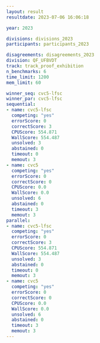 ```yaml
---
layout: result
resultdate: 2023-07-06 16:06:18

year: 2023

divisions: divisions_2023
participants: participants_2023

disagreements: disagreements_2023
division: QF_UFBVDT
track: track_proof_exhibition
n_benchmarks: 6
time_limit: 1200
mem_limit: 60

winner_seq: cvc5-lfsc
winner_par: cvc5-lfsc
sequential:
- name: cvc5-lfsc
  competing: "yes"
  errorScore: 0
  correctScore: 3
  CPUScore: 554.871
  WallScore: 554.487
  unsolved: 3
  abstained: 0
  timeout: 0
  memout: 3
- name: cvc5
  competing: "yes"
  errorScore: 0
  correctScore: 0
  CPUScore: 0.0
  WallScore: 0.0
  unsolved: 6
  abstained: 0
  timeout: 3
  memout: 3
parallel:
- name: cvc5-lfsc
  competing: "yes"
  errorScore: 0
  correctScore: 3
  CPUScore: 554.871
  WallScore: 554.487
  unsolved: 3
  abstained: 0
  timeout: 0
  memout: 3
- name: cvc5
  competing: "yes"
  errorScore: 0
  correctScore: 0
  CPUScore: 0.0
  WallScore: 0.0
  unsolved: 6
  abstained: 0
  timeout: 3
  memout: 3
---
```

